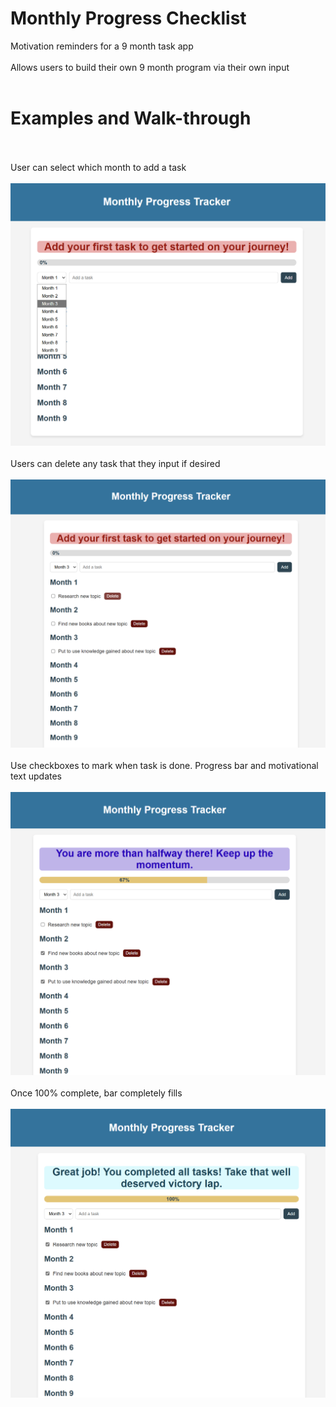 # Monthly Progress Checklist
Motivation reminders for a 9 month task app<br><br>
Allows users to build their own 9 month program via their own input<br><br>
<h1>Examples and Walk-through</h1><br><br>
User can select which month to add a task<br><br>
<img src="https://github.com/mwirf/Monthly.task.plan/blob/main/readme_assets/month_choice.png">
<br><br>
Users can delete any task that they input if desired<br><br>
<img src="https://github.com/mwirf/Monthly.task.plan/blob/main/readme_assets/tasks_to_delete.png">
<br><br>
Use checkboxes to mark when task is done. Progress bar and motivational text updates<br><br>
<img src="https://github.com/mwirf/Monthly.task.plan/blob/main/readme_assets/progress_climb.png">
<br><br>
Once 100% complete, bar completely fills<br><br>
<img src="https://github.com/mwirf/Monthly.task.plan/blob/main/readme_assets/completed.png">


